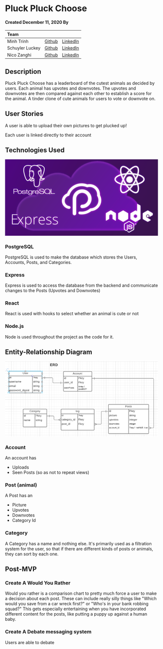 # Pluck Pluck Choose
#### Created December 11, 2020 By 
| Team | | |
| :------------ |:--------------------------------------:| :-----:|
|Minh Trinh     | [Github](https://github.com/mtrinh11) |[LinkedIn](https://www.linkedin.com/in/m-trinh/)  |
|Schuyler Luckey| [Github](https://github.com/Gnarlyluck)| [LinkedIn](https://www.linkedin.com/in/schuyler-luckey/) |  
|Nico Zanghi| [Github](https://github.com/nazanghi)| [LinkedIn](https://www.linkedin.com/in/nicozanghi/) |

## Description

Pluck Pluck Choose has a leaderboard of the cutest animals as decided by users. Each animal has upvotes and downvotes. The upvotes and downvotes are then compared against each other to establish a score for the animal. 
A tinder clone of cute animals for users to vote or downvote on.

## User Stories

A user is able to upload their own pictures to get plucked up!

Each user is linked directly to their account

## Technologies Used
![Technologies Used in Pluck Pluck Choose](./ReadmeImages/PERNimage.png "Technologies Used in Pluck Pluck Choose")

### PostgreSQL
PostgreSQL is used to make the database which stores the Users, Accounts, Posts, and Categories.

### Express
Express is used to access the database from the backend and communicate changes to the Posts (Upvotes and Downvotes)

### React
React is used with hooks to select whether an animal is cute or not

### Node.js
Node is used throughout the project as the code for it. 


## Entity-Relationship Diagram

![ERD of Pluck Pluck Choose](./ReadmeImages/ERD.png "ERD of Pluck Pluck Choose")

### Account
An account has 
- Uploads
- Seen Posts (so as not to repeat views)

### Post (animal)
A Post has an
- Picture
- Upvotes
- Downvotes
- Category Id

### Category
A Category has a name and nothing else.
It's primarily used as a filtration system for the user, so that if there are different kinds of posts or animals, they can sort by each one.


## Post-MVP

### Create A Would You Rather
Would you rather is a comparison chart to pretty much force a user to make a decision about each post. These can include really silly things like "Which would you save from a car wreck first?" or "Who's in your bank robbing squad?" This gets especially entertaining when you have incorporated different content for the posts, like putting a puppy up against a human baby. 

### Create A Debate messaging system
Users are able to debate 
